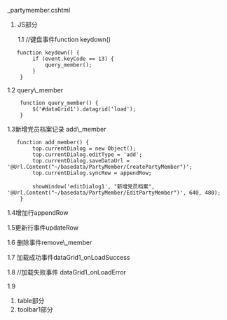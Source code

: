 \_partymember.cshtml

1. JS部分

   1.1    //键盘事件function keydown\(\)

```
   function keydown() {
        if (event.keyCode == 13) {
            query_member();
        }
    }
```

1.2 query\\_member

```
    function query_member() {
        $('#dataGrid1').datagrid('load');
    }
```

1.3新增党员档案记录 add\\_member

```
   function add_member() {
        top.currentDialog = new Object();
        top.currentDialog.editType = 'add';
        top.currentDialog.saveDataUrl = '@Url.Content("~/basedata/PartyMember/CreatePartyMember")';
        top.currentDialog.syncRow = appendRow;

        showWindow('editDialog1', "新增党员档案", '@Url.Content("~/basedata/PartyMember/EditPartyMember")', 640, 480);
    }
```

1.4增加行appendRow

1.5更新行事件updateRow

1.6 删除事件remove\\_member

1.7 加载成功事件dataGrid1\_onLoadSuccess

1.8    //加载失败事件dataGrid1\_onLoadError

1.9

1. table部分
2. toolbar1部分



